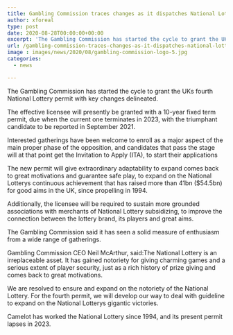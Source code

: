 ```yaml
---
title: Gambling Commission traces changes as it dispatches National Lottery permit measure
author: xforeal 
type: post
date: 2020-08-28T00:00:00+00:00
excerpt: 'The Gambling Commission has started the cycle to grant the UKs fourth National Lottery permit with key changes outlined '
url: /gambling-commission-traces-changes-as-it-dispatches-national-lottery-permit-measure/
image : images/news/2020/08/gambling-commission-logo-5.jpg
categories:
  - news

---
```

The Gambling Commission has started the cycle to grant the UKs fourth National Lottery permit with key changes delineated. 

The effective licensee will presently be granted with a 10-year fixed term permit, due when the current one terminates in 2023, with the triumphant candidate to be reported in September 2021. 

Interested gatherings have been welcome to enroll as a major aspect of the main proper phase of the opposition, and candidates that pass the stage will at that point get the Invitation to Apply (ITA), to start their applications 

The new permit will give extraordinary adaptability to expand comes back to great motivations and guarantee safe play, to expand on the National Lotterys continuous achievement that has raised more than 41bn ($54.5bn) for good aims in the UK, since propelling in 1994. 

Additionally, the licensee will be required to sustain more grounded associations with merchants of National Lottery subsidizing, to improve the connection between the lottery brand, its players and great aims. 

The Gambling Commission said it has seen a solid measure of enthusiasm from a wide range of gatherings. 

Gambling Commission CEO Neil McArthur, said:The National Lottery is an irreplaceable asset. It has gained notoriety for giving charming games and a serious extent of player security, just as a rich history of prize giving and comes back to great motivations. 

We are resolved to ensure and expand on the notoriety of the National Lottery. For the fourth permit, we will develop our way to deal with guideline to expand on the National Lotterys gigantic victories. 

Camelot has worked the National Lottery since 1994, and its present permit lapses in 2023.